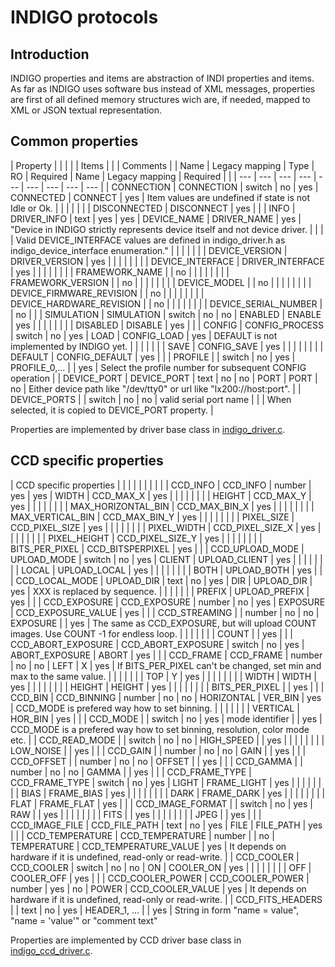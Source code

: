 # INDIGO protocols

## Introduction

INDIGO properties and items are abstraction of INDI properties and items. As far as INDIGO uses software bus instead of XML messages,
properties are first of all defined memory structures wich are, if needed, mapped to XML or JSON textual representation.

## Common properties

| Property |  |  |  |  | Items |  |  | Comments |
| Name | Legacy mapping | Type | RO | Required | Name | Legacy mapping | Required |  |
| --- | --- | --- | --- | --- |  ---  | --- |  ---  |  ---  |
| CONNECTION | CONNECTION | switch | no | yes | CONNECTED | CONNECT | yes | Item values are undefined if state is not Idle or Ok. |
|  |  |  |  |  | DISCONNECTED | DISCONNECT | yes |  |
| INFO | DRIVER_INFO | text | yes | yes | DEVICE_NAME | DRIVER_NAME | yes | "Device in INDIGO strictly represents device itself and not device driver. |
|  |
| Valid DEVICE_INTERFACE values are defined in indigo_driver.h as indigo_device_interface enumeration." |
|  |  |  |  |  | DEVICE_VERSION | DRIVER_VERSION | yes |  |
|  |  |  |  |  | DEVICE_INTERFACE | DRIVER_INTERFACE | yes |  |
|  |  |  |  |  | FRAMEWORK_NAME |  | no |  |
|  |  |  |  |  | FRAMEWORK_VERSION |  | no |  |
|  |  |  |  |  | DEVICE_MODEL |  | no |  |
|  |  |  |  |  | DEVICE_FIRMWARE_REVISION |  | no |  |
|  |  |  |  |  | DEVICE_HARDWARE_REVISION |  | no |  |
|  |  |  |  |  | DEVICE_SERIAL_NUMBER |  | no |  |
| SIMULATION | SIMULATION | switch | no | no | ENABLED | ENABLE | yes |  |
|  |  |  |  |  | DISABLED | DISABLE | yes |  |
| CONFIG | CONFIG_PROCESS | switch | no | yes | LOAD | CONFIG_LOAD | yes | DEFAULT is not implemented by INDIGO yet. |
|  |  |  |  |  | SAVE | CONFIG_SAVE | yes |  |
|  |  |  |  |  | DEFAULT | CONFIG_DEFAULT | yes |  |
| PROFILE |  | switch | no | yes | PROFILE_0,... |  | yes | Select the profile number for subsequent CONFIG operation |
| DEVICE_PORT | DEVICE_PORT | text | no | no | PORT | PORT | no | Either device path like "/dev/tty0" or url like "lx200://host:port". |
| DEVICE_PORTS |  | switch | no | no | valid serial port name |  |  | When selected, it is copied to DEVICE_PORT property. |

Properties are implemented by driver base class in [indigo_driver.c](https://github.com/indigo-astronomy/indigo/blob/master/indigo_libs/indigo_driver.c).

## CCD specific properties

| CCD specific properties |  |  |  |  |  |  |  |  |
| CCD_INFO | CCD_INFO | number | yes | yes | WIDTH | CCD_MAX_X | yes |  |
|  |  |  |  |  | HEIGHT | CCD_MAX_Y | yes |  |
|  |  |  |  |  | MAX_HORIZONTAL_BIN | CCD_MAX_BIN_X | yes |  |
|  |  |  |  |  | MAX_VERTICAL_BIN | CCD_MAX_BIN_Y | yes |  |
|  |  |  |  |  | PIXEL_SIZE | CCD_PIXEL_SIZE | yes |  |
|  |  |  |  |  | PIXEL_WIDTH | CCD_PIXEL_SIZE_X | yes |  |
|  |  |  |  |  | PIXEL_HEIGHT | CCD_PIXEL_SIZE_Y | yes |  |
|  |  |  |  |  | BITS_PER_PIXEL | CCD_BITSPERPIXEL | yes |  |
| CCD_UPLOAD_MODE | UPLOAD_MODE | switch | no | yes | CLIENT | UPLOAD_CLIENT | yes |  |
|  |  |  |  |  | LOCAL | UPLOAD_LOCAL | yes |  |
|  |  |  |  |  | BOTH | UPLOAD_BOTH | yes |  |
| CCD_LOCAL_MODE | UPLOAD_DIR | text | no | yes | DIR | UPLOAD_DIR | yes | XXX is replaced by sequence. |
|  |  |  |  |  | PREFIX | UPLOAD_PREFIX | yes |  |
| CCD_EXPOSURE | CCD_EXPOSURE | number | no | yes | EXPOSURE | CCD_EXPOSURE_VALUE | yes |  |
| CCD_STREAMING |  | number | no | no | EXPOSURE |  | yes | The same as CCD_EXPOSURE, but will upload COUNT images. Use COUNT -1 for endless loop. |
|  |  |  |  |  | COUNT |  | yes |  |
| CCD_ABORT_EXPOSURE | CCD_ABORT_EXPOSURE | switch | no | yes | ABORT_EXPOSURE | ABORT | yes |  |
| CCD_FRAME | CCD_FRAME | number | no | no | LEFT | X | yes | If BITS_PER_PIXEL can't be changed, set min and max to the same value. |
|  |  |  |  |  | TOP | Y | yes |  |
|  |  |  |  |  | WIDTH | WIDTH | yes |  |
|  |  |  |  |  | HEIGHT | HEIGHT | yes |  |
|  |  |  |  |  | BITS_PER_PIXEL |  | yes |  |
| CCD_BIN | CCD_BINNING | number | no | no | HORIZONTAL | VER_BIN | yes | CCD_MODE is prefered way how to set binning. |
|  |  |  |  |  | VERTICAL | HOR_BIN | yes |  |
| CCD_MODE |  | switch | no | yes | mode identifier |  | yes | CCD_MODE is a prefered way how to set binning, resolution, color mode etc. |
| CCD_READ_MODE |  | switch | no | no | HIGH_SPEED |  | yes |  |
|  |  |  |  |  | LOW_NOISE |  | yes |  |
| CCD_GAIN |  | number | no | no | GAIN |  | yes |  |
| CCD_OFFSET |  | number | no | no | OFFSET |  | yes |  |
| CCD_GAMMA |  | number | no | no | GAMMA |  | yes |  |
| CCD_FRAME_TYPE | CCD_FRAME_TYPE | switch | no | yes | LIGHT | FRAME_LIGHT | yes |  |
|  |  |  |  |  | BIAS | FRAME_BIAS | yes |  |
|  |  |  |  |  | DARK | FRAME_DARK | yes |  |
|  |  |  |  |  | FLAT | FRAME_FLAT | yes |  |
| CCD_IMAGE_FORMAT |  | switch | no | yes | RAW |  | yes |  |
|  |  |  |  |  | FITS |  | yes |  |
|  |  |  |  |  | JPEG |  | yes |  |
| CCD_IMAGE_FILE | CCD_FILE_PATH | text | no | yes | FILE | FILE_PATH | yes |  |
| CCD_TEMPERATURE | CCD_TEMPERATURE | number |  | no | TEMPERATURE | CCD_TEMPERATURE_VALUE | yes | It depends on hardware if it is undefined, read-only or read-write. |
| CCD_COOLER | CCD_COOLER | switch | no | no | ON | COOLER_ON | yes |  |
|  |  |  |  |  | OFF | COOLER_OFF | yes |  |
| CCD_COOLER_POWER | CCD_COOLER_POWER | number | yes | no | POWER | CCD_COOLER_VALUE | yes | It depends on hardware if it is undefined, read-only or read-write. |
| CCD_FITS_HEADERS |  | text | no | yes | HEADER_1, ... |  | yes | String in form "name = value", "name = 'value'" or "comment text"

Properties are implemented by CCD driver base class in [indigo_ccd_driver.c](https://github.com/indigo-astronomy/indigo/blob/master/indigo_libs/indigo_ccd_driver.c).


